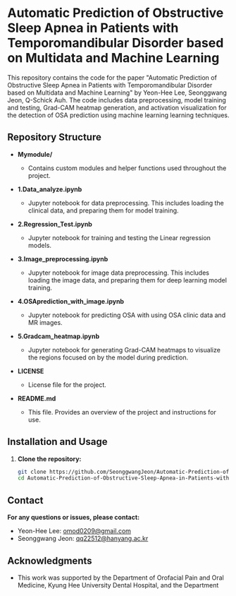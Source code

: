 # Automatic Prediction of Obstructive Sleep Apnea in Patients with Temporomandibular Disorder based on Multidata and Machine Learning

This repository contains the code for the paper "Automatic Prediction of Obstructive Sleep Apnea in Patients with Temporomandibular Disorder based on Multidata and Machine Learning" by Yeon-Hee Lee, Seonggwang Jeon, Q-Schick Auh. The code includes data preprocessing, model training and testing, Grad-CAM heatmap generation, and activation visualization for the detection of OSA prediction using machine learning learning techniques.

## Repository Structure
  
- **Mymodule/**
  - Contains custom modules and helper functions used throughout the project.

- **1.Data_analyze.ipynb**
  - Jupyter notebook for data preprocessing. This includes loading the clinical data, and preparing them for model training.

- **2.Regression_Test.ipynb**
  - Jupyter notebook for training and testing the Linear regression models.

- **3.Image_preprocessing.ipynb**
  - Jupyter notebook for image data preprocessing. This includes loading the image data, and preparing them for deep learning model training.

- **4.OSAprediction_with_image.ipynb**
  - Jupyter notebook for predicting OSA with using OSA clinic data and MR images.
 
- **5.Gradcam_heatmap.ipynb**
  - Jupyter notebook for generating Grad-CAM heatmaps to visualize the regions focused on by the model during prediction.

- **LICENSE**
  - License file for the project.

- **README.md**
  - This file. Provides an overview of the project and instructions for use.

## Installation and Usage

1. **Clone the repository:**
   ```bash
   git clone https://github.com/SeonggwangJeon/Automatic-Prediction-of-Obstructive-Sleep-Apnea-in-Patients-with-Temporomandibular-Disorder.git
   cd Automatic-Prediction-of-Obstructive-Sleep-Apnea-in-Patients-with-Temporomandibular-Disorder

## Contact
 **For any questions or issues, please contact:**
  - Yeon-Hee Lee: omod0209@gmail.com
  - Seonggwang Jeon: qq22512@hanyang.ac.kr
  
## Acknowledgments
  - This work was supported by the Department of Orofacial Pain and Oral Medicine, Kyung Hee University Dental Hospital, and the Department
